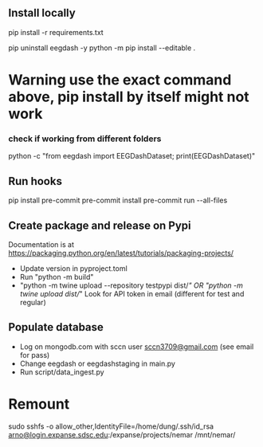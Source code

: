 ## Install locally
pip install -r requirements.txt

pip uninstall eegdash -y
python -m pip install --editable .

# Warning use the exact command above, pip install by itself might not work

### check if working from different folders
python -c "from eegdash import EEGDashDataset; print(EEGDashDataset)"

## Run hooks
pip install pre-commit
pre-commit install
pre-commit run --all-files

## Create package and release on Pypi
Documentation is at https://packaging.python.org/en/latest/tutorials/packaging-projects/
- Update version in pyproject.toml
- Run "python -m build"
- "python -m twine upload --repository testpypi dist/*" OR "python -m twine upload dist/*"
Look for API token in email (different for test and regular)

## Populate database
- Log on mongodb.com with sccn user sccn3709@gmail.com (see email for pass)
- Change eegdash or eegdashstaging in main.py
- Run script/data_ingest.py

# Remount
sudo sshfs -o allow_other,IdentityFile=/home/dung/.ssh/id_rsa arno@login.expanse.sdsc.edu:/expanse/projects/nemar /mnt/nemar/